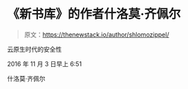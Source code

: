 # 《新书库》的作者什洛莫·齐佩尔

> 原文：<https://thenewstack.io/author/shlomozippel/>

云原生时代的安全性

2016 年 11 月 3 日早上 6:51

什洛莫·齐佩尔